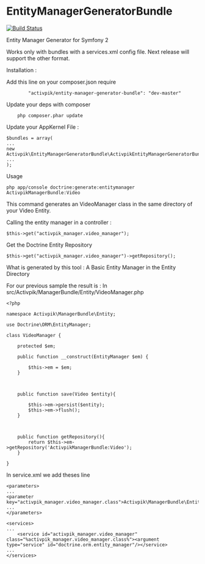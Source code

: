EntityManagerGeneratorBundle
============================

[![Build Status](https://travis-ci.org/Kalyzee/EntityManagerGeneratorBundle.png?branch=master)](http://travis-ci.org/#!/Kalyzee/EntityManagerGeneratorBundle)

Entity Manager Generator for Symfony 2 

Works only with bundles with a services.xml config file. Next release will support the other format. 

Installation :

Add this line on your composer.json require

```
        "activpik/entity-manager-generator-bundle": "dev-master"
```

Update your deps with composer

```
	php composer.phar update
```

Update your AppKernel File :

```
$bundles = array(
...
new Activpik\EntityManagerGeneratorBundle\ActivpikEntityManagerGeneratorBundle(),
...
);
```

Usage

```
php app/console doctrine:generate:entitymanager ActivpikManagerBundle:Video
```

This command generates an VideoManager class in the same directory of your Video Entity.


Calling the entity manager in a controller :
```
$this->get("activpik_manager.video_manager");
```

Get the Doctrine Entity Repository
```
$this->get("activpik_manager.video_manager")->getRepository();
```

What is generated by this tool : 
A Basic Entity Manager in the Entity Directory

For our previous sample the result is :
In src/Activpik/ManagerBundle/Entity/VideoManager.php
```
<?php

namespace Activpik\ManagerBundle\Entity;

use Doctrine\ORM\EntityManager;

class VideoManager {

	protected $em;

	public function __construct(EntityManager $em) {

		$this->em = $em;
	}



	public function save(Video $entity){

		$this->em->persist($entity);
		$this->em->flush();
	}



	public function getRepository(){
		return $this->em->getRepository('ActivpikManagerBundle:Video');
	}

}
```

In service.xml we add theses line
```
<parameters>
...
<parameter key="activpik_manager.video_manager.class">Activpik\ManagerBundle\Entity\VideoManager</parameter>
...
</parameters>

<services>
...
	<service id="activpik_manager.video_manager" class="%activpik_manager.video_manager.class%"><argument type="service" id="doctrine.orm.entity_manager"/></service>
...
</services>
```

